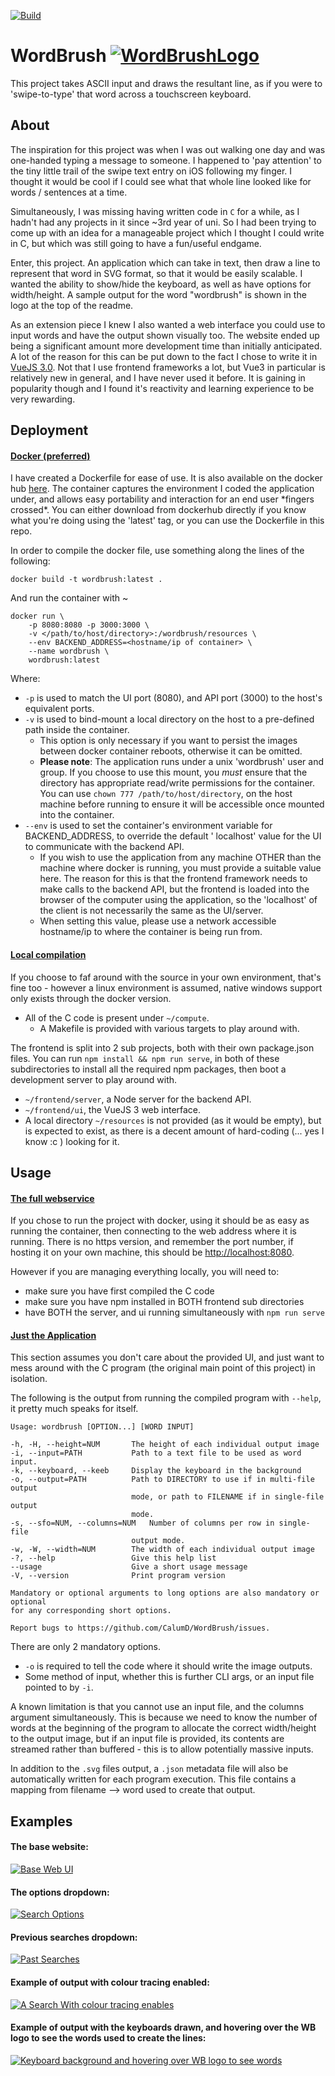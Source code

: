 [![Build](https://github.com/CalumD/Java-JSON/WordBrush/docker-image/badge.svg)](https://github.com/CalumD/WordBrush/actions/workflows/docker-image.yml)



# WordBrush [![WordBrushLogo](https://github.com/CalumD/WordBrush/blob/master/examples/WordBrush.svg)](https://github.com/CalumD/WordBrush)

This project takes ASCII input and draws the resultant line, as if you were to 'swipe-to-type' that word across a
touchscreen keyboard.

## About

The inspiration for this project was when I was out walking one day and was one-handed typing a message to someone. I
happened to 'pay attention' to the tiny little trail of the swipe text entry on iOS following my finger. I thought it
would be cool if I could see what that whole line looked like for words / sentences at a time.

Simultaneously, I was missing having written code in ```C``` for a while, as I hadn't had any projects in it since ~3rd
year of uni. So I had been trying to come up with an idea for a manageable project which I thought I could write in C,
but which was still going to have a fun/useful endgame.

Enter, this project. An application which can take in text, then draw a line to represent that word in SVG format, so
that it would be easily scalable. I wanted the ability to show/hide the keyboard, as well as have options for
width/height. A sample output for the word "wordbrush" is shown in the logo at the top of the readme.

As an extension piece I knew I also wanted a web interface you could use to input words and have the output shown
visually too. The website ended up being a significant amount more development time than initially anticipated. A lot of
the reason for this can be put down to the fact I chose to write it
in [VueJS 3.0](https://v3.vuejs.org/ "Vue 3's homepage"). Not that I use frontend frameworks a lot, but Vue3 in
particular is relatively new in general, and I have never used it before. It is gaining in popularity though and I found
it's reactivity and learning experience to be very rewarding.

## Deployment

#### <u>Docker (preferred)</u>

I have created a Dockerfile for ease of use. It is also available on the docker
hub [here](https://hub.docker.com/r/agentclum/wordbrush "Dockerhub link to the project."). The container captures the
environment I coded the application under, and allows easy portability and interaction for an end user \*fingers
crossed\*. You can either download from dockerhub directly if you know what you're doing using the 'latest' tag, or you
can use the Dockerfile in this repo.

In order to compile the docker file, use something along the lines of the following:

```
docker build -t wordbrush:latest .
```

And run the container with ~

```
docker run \
    -p 8080:8080 -p 3000:3000 \
    -v </path/to/host/directory>:/wordbrush/resources \
    --env BACKEND_ADDRESS=<hostname/ip of container> \
    --name wordbrush \
    wordbrush:latest
```

Where:

- ```-p``` is used to match the UI port (8080), and API port (3000) to the host's equivalent ports.
- ```-v``` is used to bind-mount a local directory on the host to a pre-defined path inside the container.
    - This option is only necessary if you want to persist the images between docker container reboots, otherwise it can
      be omitted.
    - **Please note**: The application runs under a unix 'wordbrush' user and group. If you choose to use this mount,
      you _must_ ensure that the directory has appropriate read/write permissions for the container. You can
      use ```chown 777 /path/to/host/directory```, on the host machine before running to ensure it will be accessible
      once mounted into the container.
- ```--env``` is used to set the container's environment variable for BACKEND_ADDRESS, to override the default '
  localhost' value for the UI to communicate with the backend API.
    - If you wish to use the application from any machine OTHER than the machine where docker is running, you must
      provide a suitable value here. The reason for this is that the frontend framework needs to make calls to the
      backend API, but the frontend is loaded into the browser of the computer using the application, so the 'localhost'
      of the client is not necessarily the same as the UI/server.
    - When setting this value, please use a network accessible hostname/ip to where the container is being run from.

#### <u>Local compilation</u>

If you choose to faf around with the source in your own environment, that's fine too - however a linux environment is
assumed, native windows support only exists through the docker version.

- All of the C code is present under ```~/compute```.
    - A Makefile is provided with various targets to play around with.

The frontend is split into 2 sub projects, both with their own package.json files. You can
run ```npm install && npm run serve```, in both of these subdirectories to install all the required npm packages, then
boot a development server to play around with.

- ```~/frontend/server```, a Node server for the backend API.
- ```~/frontend/ui```, the VueJS 3 web interface.
- A local directory ```~/resources``` is not provided (as it would be empty), but is expected to exist, as there is a
  decent amount of hard-coding (... yes I know :c ) looking for it.

## Usage

#### <u>The full webservice</u>

If you chose to run the project with docker, using it should be as easy as running the container, then connecting to the
web address where it is running. There is no https version, and remember the port number, if hosting it on your own
machine, this should be <http://localhost:8080>.

However if you are managing everything locally, you will need to:

- make sure you have first compiled the C code
- make sure you have npm installed in BOTH frontend sub directories
- have BOTH the server, and ui running simultaneously with ```npm run serve```

#### <u>Just the Application</u>

This section assumes you don't care about the provided UI, and just want to mess around with the C program (the original
main point of this project) in isolation.

The following is the output from running the compiled program with ```--help```, it pretty much speaks for itself.

```
Usage: wordbrush [OPTION...] [WORD INPUT]

-h, -H, --height=NUM       The height of each individual output image
-i, --input=PATH           Path to a text file to be used as word input.
-k, --keyboard, --keeb     Display the keyboard in the background
-o, --output=PATH          Path to DIRECTORY to use if in multi-file output
                           mode, or path to FILENAME if in single-file output
                           mode.
-s, --sfo=NUM, --columns=NUM   Number of columns per row in single-file
                           output mode.
-w, -W, --width=NUM        The width of each individual output image
-?, --help                 Give this help list
--usage                    Give a short usage message
-V, --version              Print program version

Mandatory or optional arguments to long options are also mandatory or optional
for any corresponding short options.

Report bugs to https://github.com/CalumD/WordBrush/issues.
```

There are only 2 mandatory options.

- ```-o``` is required to tell the code where it should write the image outputs.
- Some method of input, whether this is further CLI args, or an input file pointed to by ```-i```.

A known limitation is that you cannot use an input file, and the columns argument simultaneously. This is because we
need to know the number of words at the beginning of the program to allocate the correct width/height to the output
image, but if an input file is provided, its contents are streamed rather than buffered - this is to allow potentially
massive inputs.

In addition to the ```.svg``` files output, a ```.json``` metadata file will also be automatically written for each
program execution. This file contains a mapping from filename --> word used to create that output.

## Examples

#### The base website:

[![Base Web UI](https://github.com/CalumD/WordBrush/blob/master/examples/base_website.png)]()

#### The options dropdown:

[![Search Options](https://github.com/CalumD/WordBrush/blob/master/examples/search_options.png)]()

#### Previous searches dropdown:

[![Past Searches](https://github.com/CalumD/WordBrush/blob/master/examples/past_searches.png)]()

#### Example of output with colour tracing enabled:

[![A Search With colour tracing enables](https://github.com/CalumD/WordBrush/blob/master/examples/coloured_output.png)]()

#### Example of output with the keyboards drawn, and hovering over the WB logo to see the words used to create the lines:

[![Keyboard background and hovering over WB logo to see words](https://github.com/CalumD/WordBrush/blob/master/examples/output_with_keeb_and_words.png)]()
